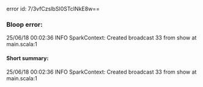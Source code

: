 error id: 7/3vfCzslbSI0STcINkE8w==
### Bloop error:

25/06/18 00:02:36 INFO SparkContext: Created broadcast 33 from show at main.scala:1
#### Short summary: 

25/06/18 00:02:36 INFO SparkContext: Created broadcast 33 from show at main.scala:1